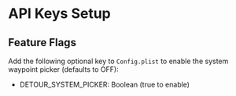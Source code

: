 # API Keys Setup

## Feature Flags

Add the following optional key to `Config.plist` to enable the system waypoint picker (defaults to OFF):

- DETOUR_SYSTEM_PICKER: Boolean (true to enable)